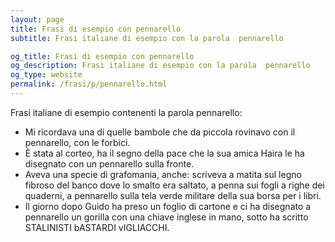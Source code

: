 ```yaml
---
layout: page
title: Frasi di esempio con pennarello 
subtitle: Frasi italiane di esempio con la parola  pennarello

og_title: Frasi di esempio con pennarello 
og_description: Frasi italiane di esempio con la parola  pennarello
og_type: website
permalink: /frasi/p/pennarello.html
---
```


Frasi italiane di esempio contenenti la parola pennarello:


- Mi ricordava una di quelle bambole che da piccola rovinavo con il pennarello, con le forbici.
- È stata al corteo, ha il segno della pace che la sua amica Haira le ha disegnato con un pennarello sulla fronte.
- Aveva una specie di grafomania, anche: scriveva a matita sul legno fibroso del banco dove lo smalto era saltato, a penna sui fogli a righe dei quaderni, a pennarello sulla tela verde militare della sua borsa per i libri.
- Il giorno dopo Guido ha preso un foglio di cartone e ci ha disegnato a pennarello un gorilla con una chiave inglese in mano, sotto ha scritto STALINISTI bASTARDI vIGLIACCHI.
